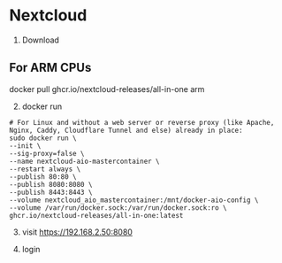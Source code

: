 # Nextcloud

1. Download
## For ARM CPUs
docker pull ghcr.io/nextcloud-releases/all-in-one  arm

2. docker run
~~~
# For Linux and without a web server or reverse proxy (like Apache, Nginx, Caddy, Cloudflare Tunnel and else) already in place:
sudo docker run \
--init \
--sig-proxy=false \
--name nextcloud-aio-mastercontainer \
--restart always \
--publish 80:80 \
--publish 8080:8080 \
--publish 8443:8443 \
--volume nextcloud_aio_mastercontainer:/mnt/docker-aio-config \
--volume /var/run/docker.sock:/var/run/docker.sock:ro \
ghcr.io/nextcloud-releases/all-in-one:latest
~~~

3. visit
https://192.168.2.50:8080

4. login
